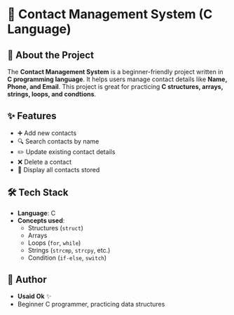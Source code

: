 # 📒 Contact Management System (C Language)  

## 📌 About the Project

The **Contact Management System** is a beginner-friendly project written in **C programming language**. It helps users manage contact details like **Name, Phone, and Email**. This project is great for practicing **C structures, arrays, strings, loops, and condtions**.  

## ✨ Features  
- ➕ Add new contacts  
- 🔍 Search contacts by name  
- ✏️ Update existing contact details  
- ❌ Delete a contact  
- 📜 Display all contacts stored 


## 🛠️ Tech Stack  
- **Language**: C  
- **Concepts used**:  
  - Structures (`struct`)  
  - Arrays  
  - Loops (`for`, `while`)  
  - Strings (`strcmp`, `strcpy`, etc.)  
  - Condition (`if-else`, `switch`)  

## 👤 Author
- **Usaid Ok** ✨  
- Beginner C programmer, practicing data structures
